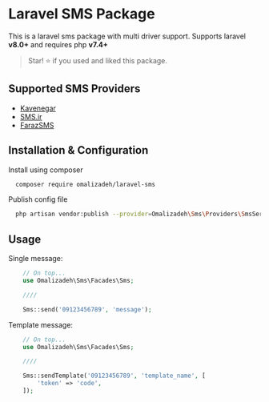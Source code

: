 # Laravel SMS Package

This is a laravel sms package with multi driver support. Supports laravel **v8.0+** and requires php **v7.4+**

> Star! :star: if you used and liked this package.

## Supported SMS Providers

- [Kavenegar](https://kavenegar.com)
- [SMS.ir](https://sms.ir)
- [FarazSMS](https://farazsms.com)

## Installation & Configuration

Install using composer

```bash 
  composer require omalizadeh/laravel-sms
```

Publish config file

```bash
  php artisan vendor:publish --provider=Omalizadeh\Sms\Providers\SmsServiceProvider
```

## Usage

Single message:

```php
    // On top...
    use Omalizadeh\Sms\Facades\Sms;

    ////

    Sms::send('09123456789', 'message');
```

Template message:

```php
    // On top...
    use Omalizadeh\Sms\Facades\Sms;

    ////

    Sms::sendTemplate('09123456789', 'template_name', [
        'token' => 'code',
    ]);
```
